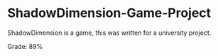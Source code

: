 # ShadowDimension-Game-Project
ShadowDimension is a game, this was written for a university project.

Grade: 89%
